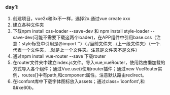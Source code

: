 ### day1:
1. 创建项目，vue2x和3x不一样，选择2x.通过vue create xxx
2. 建立各种文件夹
3. 下载npm install css-loader --save-dev 和 npm install style-loader --save-dev(可能不需要下载这两个loader)，在APP组件中引用base.css（注意：style标签中引用是@import ''）（./当前文件夹 ../上一级文件夹）（一个.代表一个文件夹，..就是上一个文件夹。注意是文件夹不是文件）
4. 通过npm install vue-router --save 下载router
5. 在router文件夹中建立index.js文件。导入vue,vueRouter，使用路由懒加载的方式导入各个组件；通过Vue.use()使用router插件；通过new VueRouter实例，routes[]中有path,和component属性。注意默认路由redirect。
6. 在iconfont库中下载字体图标放入assets；通过class='iconfont',和&#xe60b，<style>中@import ''导入，注意路径引用.
7. 创建4个路由组件

### day2：
1. 创建footerGuide组件，将所有东西放在一起。没有采用组件的方式，因为对于slot插槽不熟悉。
2. 插槽放在哪里由子组件决定，插槽里面放什么由父组件决定。(还是不太懂插槽)
3. 给每一个板块添加不同的click,（不像之前的传递）
4. router，全局路由。用this.$router.push('/home'),来跳转链接。this.$router.push还有很多种传参方式。
5. 解决连续点击报错的问题。只需接上一个catch()方法,this.$router.push().catch(() => {})


### day3：
1. 针对路由切换和活跃导航。不用三目运算符来添加activeStyle，用:class='{activeStyle：this.$router.path == '/home'}',不用创建多个点击按函数，而是创建一个点击函数，传递不同参数即可
2. 创建NavBar组件，使用插槽。让文字多余的隐藏，需要三个属性：overflow:hidden、text-overflow: ellipsis、white-space: nowrap;
3. 使用swiper组件库，npm install swiper --save  。需要引用css 和 js 文件（不同版本引用的文件名不同）

### day4:
1. router.push(''),有记录，router.replace(''),没有记录,router.back(),回退，有记录
2. <router-link to=''>相当于<a>,适用于路由组件的跳转

### day5：
1. axios的使用，1.const instance = axios.create(config) 2.instance(config).then()
2. 导出并封装一个请求的函数 export function request(config){使用xaios，return request}，，拦截器可以只返回data数据
3. home组件的methods里面定义一个获取数据的函数getHomeGoods，并使用request（是一个promise,相当于就是instance）。在create()里面调用getHomeGoods
4. npm install mockjs --save,使用mock；使用Mock.mock(url，{code：，data：})，并且不用导出，在 main.js引入时直接使用css引入方式：improt './'。且config里面不用加baseURL
5. 创建login静态页.

6. 生成本地仓库 git init    git add *  git commit -m "init piyux"
然后去远程git创建一个新的  将地址复制在终端  再 git push origin master

### day6：
1. 通过v-if实现短信登录和密码登录的两种样式，
2. input聚焦时没有边框通过两个属性outline:none;border:0px
3. v-model='message'经常用在input标签，可以拿到用户input标签获取的值并复制给message这个全局变量，这个值一般会发送到后端
4. 通过计算属性rightPhone()，动态绑定:disabled:'!rightPhone',让input标签不可用（不能获取验证码）
5. 正则表达式：/^1([38][0-9]|4[579]|5[0-3,5-9]|6[6]|7[0135678]|9[89])\d{8}$/.test(this.phone)，.test()方法在字符串中查找符合的内容，若找到则返回true

